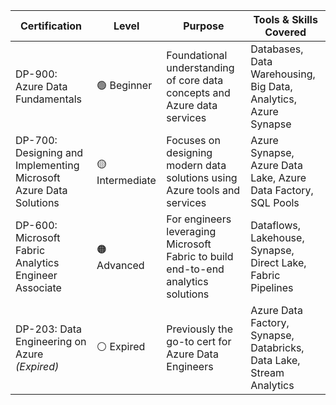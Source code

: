| Certification                   | Level              | Purpose                                                                 | Tools & Skills Covered                                                 |
|--------------------------------|--------------------|-------------------------------------------------------------------------|------------------------------------------------------------------------|
| DP-900: Azure Data Fundamentals | 🟢 Beginner         | Foundational understanding of core data concepts and Azure data services | Databases, Data Warehousing, Big Data, Analytics, Azure Synapse        |
| DP-700: Designing and Implementing Microsoft Azure Data Solutions | 🟡 Intermediate       | Focuses on designing modern data solutions using Azure tools and services | Azure Synapse, Azure Data Lake, Azure Data Factory, SQL Pools          |
| DP-600: Microsoft Fabric Analytics Engineer Associate | 🟠 Advanced | For engineers leveraging Microsoft Fabric to build end-to-end analytics solutions | Dataflows, Lakehouse, Synapse, Direct Lake, Fabric Pipelines           |
| DP-203: Data Engineering on Azure *(Expired)* | ⚪ Expired            | Previously the go-to cert for Azure Data Engineers                       | Azure Data Factory, Synapse, Databricks, Data Lake, Stream Analytics   |


